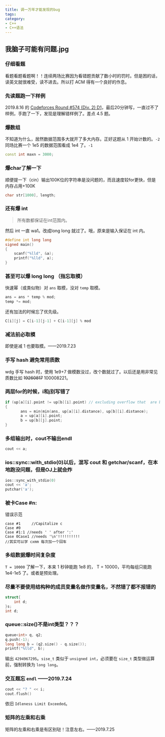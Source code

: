 ```yaml
---
title: 调一万年才能发现的bug
tags:
category:
- C++
- C++语法
---
```


## 我脑子可能有问题.jpg

### 仔细看题

看题看题看题啊！！连续两场比赛因为看错题贡献了数小时的罚时。但是困的话，读英文就很难受，读不进去。所以打 ACM 得有一个良好的作息。

### 先读题跑一下样例

2019.8.16 的 [Codeforces Round #574 (Div. 2) D1](https://codeforces.com/contest/1195/problem/D1)，最后20分钟写，一直过不了样例，手跑了一下，发现是理解错样例了。差点 4.5 题。

### 爆数组

不知道为什么，居然数据范围多大就开了多大内存。正好这题从 1 开始计数的。`-2`  
同场比赛一个 1e5 的数据范围看成 1e4 了。`-1`

```c++
const int maxn = 3000;
```

### 爆char了解一下

顺便提一下（cin）输出100K位的字符串是没问题的，而且速度较for更快，但是内存占用+100K

```c++
char str[1000], length;
```

### 还有爆 int

> 所有数都保证在int范围内。

然后 int 一直 wa1。改成long long 就过了。哦，原来是输入保证在 int 内。

```c++
#define int long long
signed main()
{
    scanf("%lld", &a);
    printf("%lld", a);
}
```

### 甚至可以爆 long long （指忘取模）

快速幂（或类似物）对 `ans` 取模，没对 `temp` 取模。

```c++
ans = ans * temp % mod;
temp *= mod;
```

还有加法的时候忘了优先级。

```c++
C[i][j] = C[i-1][j-1] + C[i-1][j] % mod
```

### 减法前必取模

即使是减 1 也要取模。——2019.7.23

### 手写 hash 避免常用质数

wdg 手写 hash 时，使用 1e9+7 做模数没过，改个数就过了。以后还是用非常见质数比如 ~~19260817~~ 100008221。

### 两层for的时候，i和j别写错了

```c++
if (up[a][i].point != up[b][i].point) // excluding overflow that  are both 0
{
       ans = min(min(ans, up[a][i].distance), up[b][i].distance);
       a = up[a][i].point;
       b = up[b][j].point;
}
```

### 多组输出时，cout不输出endl

```c++
cout << a;
```

### ios::sync::with_stdio(0)以后，混写 cout 和 getchar/scanf，在本地跑没问题，但是OJ上就会炸

```c++
ios::sync_with_stdio(0)
cout << 'a';
putchar('a');
```

### 被卡Case #n:

错误示范

```
case #1     //Capitalize c
Case #0
Case #1:1 //needs ' ' after ':'
Case 0Case1 //needs '\n'!!!!!!!!!!
//其实可以学 cxmm 每次加一个回车
```

### 多组数据爆时间复杂度

`T = 10000` 了解一下，本来 1 秒钟能跑 1e8 的， T = 10000，平均每组只能跑 1e4-1e5 了。或者是预处理。

### 尽量不要使用结构种的成员变量名做作变量名，不然错了都不报错的

```c++
struct{
    int d;
}s;
int d;
```

### queue::size()不是int类型？？？

```c++
queue<int> q, q2;
q.push(-1);
long long b = (q2.size() - q.size());
printf("%lld", b);
```

输出 `4294967295`。`sise_t` 类似于 `unsigned int`，必须要在 `size_t` 类型做运算前，强制转换为 `long long`。

### 交互题忘 `endl` ——2019.7.24

```c++
cout << "? " << i;
cout.flush()
```

依旧 `Idleness Limit Exceeded`。

### 矩阵的左乘和右乘

矩阵的左乘和右乘是有区别哒！注意左右。——2019.7.25
